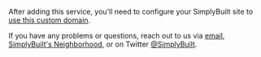 After adding this service, you'll need to configure your SimplyBuilt site to [use this custom domain](https://support.simplybuilt.com/set-site-details/set-your-site-address).

If you have any problems or questions, reach out to us via [email](mailto:support@simplybuilt.com), [SimplyBuilt's Neighborhood](http://neighborhood.simplybuilt.com), or on Twitter [@SimplyBuilt](https://twitter.com/simplybuilt).